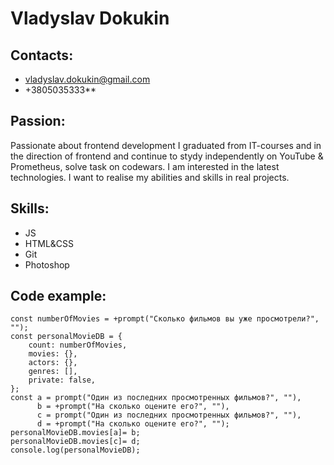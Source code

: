 # Vladyslav Dokukin

## Contacts:
* vladyslav.dokukin@gmail.com
* +3805035333**

## Passion:
Passionate about frontend development I graduated from IT-courses and in the direction of frontend and continue to stydy independently on YouTube & Prometheus, solve task on codewars. I am interested in the latest technologies. I want to realise my abilities and skills in real projects.

## Skills:
* JS
* HTML&CSS
* Git
* Photoshop

## Code example:
```
const numberOfMovies = +prompt("Сколько фильмов вы уже просмотрели?", "");
const personalMovieDB = {
    count: numberOfMovies,
    movies: {},
    actors: {},
    genres: [],
    private: false,
};
const a = prompt("Один из последних просмотренных фильмов?", ""),
      b = +prompt("На сколько оцените его?", ""),
      c = prompt("Один из последних просмотренных фильмов?", ""),
      d = +prompt("На сколько оцените его?", "");
personalMovieDB.movies[a]= b;
personalMovieDB.movies[c]= d;
console.log(personalMovieDB);
```
